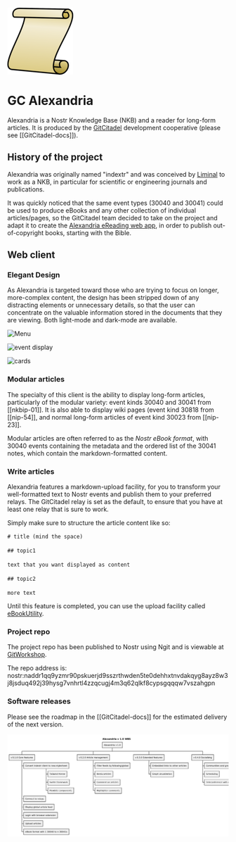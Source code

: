 ![Roman scrolls](https://raw.githubusercontent.com/ShadowySupercode/gitcitadel/master/logos/GC-Alexandria.png)

# GC Alexandria

Alexandria is a Nostr Knowledge Base (NKB) and a reader for long-form articles. It is produced by the [GitCitadel](https://gitworkshop.dev/r/naddr1qq9xw6t5vd5hgctyv4kqzrthwden5te0dehhxtnvdakqyg8ayz8w3j8jsduq492j39hysg7vnhrtl4zzqcugj4m3q62qlkf8cypsgqqqw7vsfd6ccp) development cooperative (please see [[GitCitadel-docs]]).

## History of the project

Alexandria was originally named "indextr" and was conceived by [Liminal](https://njump.me/npub1m3xdppkd0njmrqe2ma8a6ys39zvgp5k8u22mev8xsnqp4nh80srqhqa5sf) to work as a NKB, in particular for scientific or engineering journals and publications.

It was quickly noticed that the same event types (30040 and 30041) could be used to produce eBooks and any other collection of individual articles/pages, so the GitCitadel team decided to take on the project and adapt it to create the [Alexandria eReading web app](https://habla.news/u/laeserin@getalby.com/1719204947236), in order to publish out-of-copyright books, starting with the Bible.

## Web client

### Elegant Design

As Alexandria is targeted toward those who are trying to focus on longer, more-complex content, the design has been stripped down of any distracting elements or unnecessary details, so that the user can concentrate on the valuable information stored in the documents that they are viewing. Both light-mode and dark-mode are available.

![Menu](https://i.nostr.build/4oAlm.png)

![event display](https://i.nostr.build/KG2D2.png)

![cards](https://i.nostr.build/Vwkl0.png)

### Modular articles

The specialty of this client is the ability to display long-form articles, particularly of the modular variety: event kinds 30040 and 30041 from [[nkbip-01]]. It is also able to display wiki pages (event kind 30818 from [[nip-54]], and normal long-form articles of event kind 30023 from [[nip-23]].

Modular articles are often referred to as the *Nostr eBook format*, with 30040 events containing the metadata and the ordered list of the 30041 notes, which contain the markdown-formatted content.

### Write articles

Alexandria features a markdown-upload facility, for you to transform your well-formatted text to Nostr events and publish them to your preferred relays. The GitCitadel relay is set as the default, to ensure that you have at least one relay that is sure to work.

Simply make sure to structure the article content like so:

```
# title (mind the space)

## topic1

text that you want displayed as content

## topic2

more text

```

Until this feature is completed, you can use the upload facility called [eBookUtility](https://gitworkshop.dev/r/naddr1qqxx2sn0da442arfd35hg7gpz4mhxue69uhhqatjwpkx2un9d3shjtnrdaksyg8ayz8w3j8jsduq492j39hysg7vnhrtl4zzqcugj4m3q62qlkf8cypsgqqqw7vs555whg).

### Project repo

The project repo has been published to Nostr using Ngit and is viewable at [GitWorkshop](https://gitworkshop.dev/r/naddr1qq9yzmr90pskuerjd9sszrthwden5te0dehhxtnvdakqyg8ayz8w3j8jsduq492j39hysg7vnhrtl4zzqcugj4m3q62qlkf8cypsgqqqw7vszahgpn/).

The repo address is:
nostr:naddr1qq9yzmr90pskuerjd9sszrthwden5te0dehhxtnvdakqyg8ayz8w3j8jsduq492j39hysg7vnhrtl4zzqcugj4m3q62qlkf8cypsgqqqw7vszahgpn

### Software releases

Please see the roadmap in the [[GitCitadel-docs]] for the estimated delivery of the next version.

![Alexandria v1.0 Work Breakdown Structure](https://raw.githubusercontent.com/ShadowySupercode/gitcitadel/master/plantUML/Alexandria/Alexandria_v1.png)
